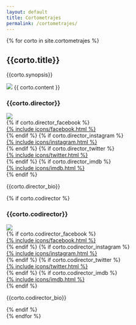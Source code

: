 ```yaml
---
layout: default
title: Cortometrajes
permalink: /cortometrajes/
---
```


<section>
  {% for corto in site.cortometrajes %}
  <div class="corto">
    <div class="corto-half">
      <h2>{{corto.title}}</h2>
      <p>{{corto.synopsis}}</p>
      <img class="still" src="{{ site.baseurl }}{{ corto.still }}">
      {{ corto.content }}
    </div>
    <div class="director-card">
      <h3>{{corto.director}}</h3>
        <img class="director_image" src="{{ site.baseurl }}{{ corto.director_picture }}">
      <div class="director_social">
        {% if corto.director_facebook %}
          <a href="{{corto.director_facebook}}" target="_blank">
            <div class="social-link facebook">{% include icons/facebook.html %}</div>
          </a>
        {% endif %}
        {% if corto.director_instagram %}
          <a href="{{corto.director_instagram}}" target="_blank">
            <div class="social-link instagram">{% include icons/instagram.html %}</div>
          </a>
        {% endif %}
        {% if corto.director_twitter %}
          <a href="{{ corto.director_twitter }}" target="_blank">
            <div class="social-link">{% include icons/twitter.html %}</div>
          </a>
        {% endif %}
        {% if corto.director_imdb %}
          <a href="{{corto.director_imdb}}" target="_blank">
            <div class="social-link imdb">{% include icons/imdb.html %}</div>
          </a>
        {% endif %}
      </div>
      <p>{{corto.director_bio}}</p>
      {% if corto.codirector %}
        <h3>{{corto.codirector}}</h3>
          <img class="director_image" src="{{ site.baseurl }}{{ corto.codirector_picture }}">
        <div class="director_social">
          {% if corto.codirector_facebook %}
            <a href="{{corto.codirector_facebook}}" target="_blank">
              <div class="social-link facebook">{% include icons/facebook.html %}</div>
            </a>
          {% endif %}
          {% if corto.codirector_instagram %}
            <a href="{{corto.codirector_instagram}}" target="_blank">
              <div class="social-link instagram">{% include icons/instagram.html %}</div>
            </a>
          {% endif %}
          {% if corto.codirector_twitter %}
            <a href="{{ corto.codirector_twitter }}" target="_blank">
              <div class="social-link">{% include icons/twitter.html %}</div>
            </a>
          {% endif %}
          {% if corto.codirector_imdb %}
            <a href="{{corto.codirector_imdb}}" target="_blank">
              <div class="social-link imdb">{% include icons/imdb.html %}</div>
            </a>
          {% endif %}
        </div>
        <p>{{corto.codirector_bio}}</p>
      {% endif %}
    </div>
  </div>
  {% endfor %}
</section>
